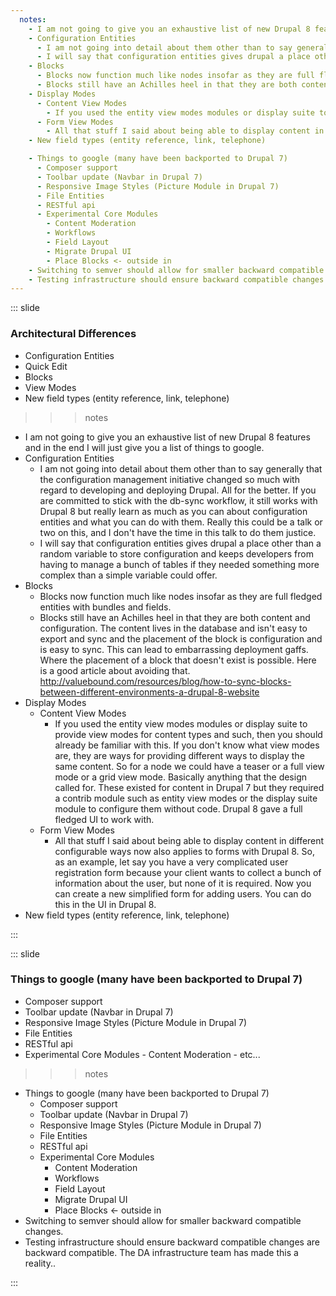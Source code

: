 ```yaml
---
  notes:
    - I am not going to give you an exhaustive list of new Drupal 8 features and in the end I will just give you a list of things to google.
    - Configuration Entities
      - I am not going into detail about them other than to say generally that the configuration management initiative changed so much with regard to developing and deploying Drupal. All for the better. If you are committed to stick with the db-sync workflow, it still works with Drupal 8 but really learn as much as you can about configuration entities and what you can do with them. Really this could be a talk or two on this, and I don't have the time in this talk to do them justice.
      - I will say that configuration entities gives drupal a place other than a random variable to store configuration and keeps developers from having to manage a bunch of tables if they needed something more complex than a simple variable could offer.
    - Blocks
      - Blocks now function much like nodes insofar as they are full fledged entities with bundles and fields.
      - Blocks still have an Achilles heel in that they are both content and configuration. The content lives in the database and isn't easy to export and sync and the placement of the block is configuration and is easy to sync. This can lead to embarrassing deployment gaffs. Where the placement of a block that doesn't exist is possible. Here is a good article about avoiding that. http://valuebound.com/resources/blog/how-to-sync-blocks-between-different-environments-a-drupal-8-website
    - Display Modes
      - Content View Modes
        - If you used the entity view modes modules or display suite to provide view modes for content types and such, then you should already be familiar with this. If you don't know what view modes are, they are ways for providing different ways to display the same content. So for a node we could have a teaser or a full view mode or a grid view mode. Basically anything that the design called for. These existed for content in Drupal 7 but they required a contrib module such as entity view modes or the display suite module to configure them without code. Drupal 8 gave a full fledged UI to work with.
      - Form View Modes
        - All that stuff I said about being able to display content in different configurable ways now also applies to forms with Drupal 8. So, as an example, let say you have a very complicated user registration form because your client wants to collect a bunch of information about the user, but none of it is required. Now you can create a new simplified form for adding users. You can do this in the UI in Drupal 8.
    - New field types (entity reference, link, telephone)

    - Things to google (many have been backported to Drupal 7)
      - Composer support
      - Toolbar update (Navbar in Drupal 7)
      - Responsive Image Styles (Picture Module in Drupal 7)
      - File Entities
      - RESTful api
      - Experimental Core Modules
        - Content Moderation
        - Workflows
        - Field Layout
        - Migrate Drupal UI
        - Place Blocks <- outside in
    - Switching to semver should allow for smaller backward compatible changes.
    - Testing infrastructure should ensure backward compatible changes are backward compatible. The DA infrastructure team has made this a reality..
---
```


::: slide

### Architectural Differences

 - Configuration Entities
 - Quick Edit
 - Blocks
 - View Modes
 - New field types (entity reference, link, telephone)

>>> notes
 - I am not going to give you an exhaustive list of new Drupal 8 features and in the end I will just give you a list of things to google.
 - Configuration Entities
   - I am not going into detail about them other than to say generally that the configuration management initiative changed so much with regard to developing and deploying Drupal. All for the better. If you are committed to stick with the db-sync workflow, it still works with Drupal 8 but really learn as much as you can about configuration entities and what you can do with them. Really this could be a talk or two on this, and I don't have the time in this talk to do them justice.
   - I will say that configuration entities gives drupal a place other than a random variable to store configuration and keeps developers from having to manage a bunch of tables if they needed something more complex than a simple variable could offer.
 - Blocks
   - Blocks now function much like nodes insofar as they are full fledged entities with bundles and fields.
   - Blocks still have an Achilles heel in that they are both content and configuration. The content lives in the database and isn't easy to export and sync and the placement of the block is configuration and is easy to sync. This can lead to embarrassing deployment gaffs. Where the placement of a block that doesn't exist is possible. Here is a good article about avoiding that. http://valuebound.com/resources/blog/how-to-sync-blocks-between-different-environments-a-drupal-8-website
 - Display Modes
   - Content View Modes
     - If you used the entity view modes modules or display suite to provide view modes for content types and such, then you should already be familiar with this. If you don't know what view modes are, they are ways for providing different ways to display the same content. So for a node we could have a teaser or a full view mode or a grid view mode. Basically anything that the design called for. These existed for content in Drupal 7 but they required a contrib module such as entity view modes or the display suite module to configure them without code. Drupal 8 gave a full fledged UI to work with.
   - Form View Modes
     - All that stuff I said about being able to display content in different configurable ways now also applies to forms with Drupal 8. So, as an example, let say you have a very complicated user registration form because your client wants to collect a bunch of information about the user, but none of it is required. Now you can create a new simplified form for adding users. You can do this in the UI in Drupal 8.
 - New field types (entity reference, link, telephone)

>>>

:::

::: slide

### Things to google (many have been backported to Drupal 7)
   - Composer support
   - Toolbar update (Navbar in Drupal 7)
   - Responsive Image Styles (Picture Module in Drupal 7)
   - File Entities
   - RESTful api
   - Experimental Core Modules
    - Content Moderation
    - etc...

>>> notes
 - Things to google (many have been backported to Drupal 7)
   - Composer support
   - Toolbar update (Navbar in Drupal 7)
   - Responsive Image Styles (Picture Module in Drupal 7)
   - File Entities
   - RESTful api
   - Experimental Core Modules
     - Content Moderation
     - Workflows
     - Field Layout
     - Migrate Drupal UI
     - Place Blocks <- outside in
 - Switching to semver should allow for smaller backward compatible changes.
 - Testing infrastructure should ensure backward compatible changes are backward compatible. The DA infrastructure team has made this a reality..

>>>

:::
